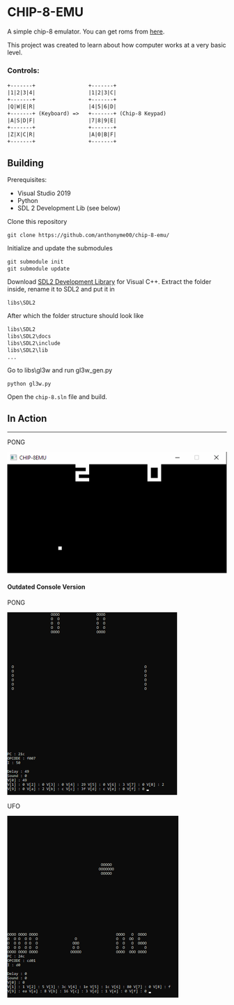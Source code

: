 # CHIP-8-EMU
A simple chip-8 emulator.
You can get roms from [here](http://www.pong-story.com/chip8/).

This project was created to learn about how computer works at a very basic level.

### Controls:
```
+-------+                 +-------+
|1|2|3|4|                 |1|2|3|C|
+-------+                 +-------+
|Q|W|E|R|                 |4|5|6|D|
+-------+ (Keyboard) =>   +-------+ (Chip-8 Keypad)
|A|S|D|F|                 |7|8|9|E|
+-------+                 +-------+
|Z|X|C|R|                 |A|0|B|F|
+-------+                 +-------+
```

## Building
Prerequisites:
- Visual Studio 2019
- Python
- SDL 2 Development Lib (see below)


Clone this repository

```
git clone https://github.com/anthonyme00/chip-8-emu/
```

Initialize and update the submodules

```
git submodule init
git submodule update
```

Download [SDL2 Development Library](https://www.libsdl.org/download-2.0.php) for Visual C++. Extract the folder inside, rename it to SDL2 and put it in
```
libs\SDL2
```

After which the folder structure should look like
```
libs\SDL2
libs\SDL2\docs
libs\SDL2\include
libs\SDL2\lib
...
```

Go to libs\gl3w and run gl3w_gen.py
```
python gl3w.py
```

Open the `chip-8.sln` file and build.

## In Action
***
PONG

![pong](https://github.com/anthonyme00/github-markdown-resource/blob/main/chip-8-emu/chip-8-emu-pong.gif "PONG!")

#### Outdated Console Version
PONG

![pong](https://github.com/anthonyme00/github-markdown-resource/blob/main/chip-8-emu/chip-8-emu-pong.png "PONG!")

UFO

![ufo](https://github.com/anthonyme00/github-markdown-resource/blob/main/chip-8-emu/chip-8-emu-ufo.png "UFO!")
